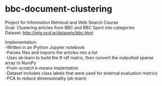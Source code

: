 # bbc-document-clustering

Project for Information Retrieval and Web Search Course\
Goal: Clustering articles from BBC and BBC Sport into categories\
Dataset: http://mlg.ucd.ie/datasets/bbc.html

Implementation:\
-Written in an iPython Jupyter notebook\
-Parses files and imports the articles into a list\
-Uses sk-learn to build the tf-idf matrix, then convert the outputted sparse array to NumPy\
-From-scratch k-means implentation\
-Dataset includes class labels that were used for external evaluation metrics\
-PCA to reduce dimensionality (sk-learn)
